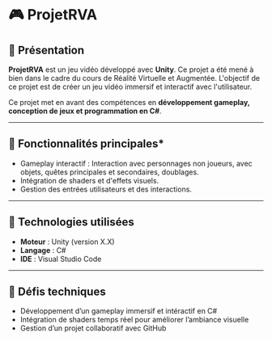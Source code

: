 # 🎮 ProjetRVA

## 📌 Présentation

**ProjetRVA** est un jeu vidéo développé avec **Unity**.
Ce projet a été mené à bien dans le cadre du cours de Réalité Virtuelle et Augmentée.
L'objectif de ce projet est de créer un jeu vidéo immersif et interactif avec l'utilisateur.

Ce projet met en avant des compétences en **développement gameplay, conception de jeux et programmation en C#**.

---

## 🚀 Fonctionnalités principales*

- Gameplay interactif : Interaction avec personnages non joueurs, avec objets, quêtes principales et secondaires, doublages.
- Intégration de shaders et d'effets visuels.
- Gestion des entrées utilisateurs et des interactions.

---

## 🧰 Technologies utilisées

- **Moteur** : Unity (version X.X)  
- **Langage** : C#
- **IDE** : Visual Studio Code

---

## 🎯 Défis techniques

- Développement d’un gameplay immersif et intéractif en C#  
- Intégration de shaders temps réel pour améliorer l’ambiance visuelle   
- Gestion d’un projet collaboratif avec GitHub
